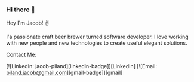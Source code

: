 ### Hi there 👋

<!--
**Jtpiland/Jtpiland** is a ✨ _special_ ✨ repository because its `README.md` (this file) appears on your GitHub profile.

Here are some ideas to get you started:

- 🔭 I’m currently working on ...
- 🌱 I’m currently learning ...
- 👯 I’m looking to collaborate on ...
- 🤔 I’m looking for help with ...
- 💬 Ask me about ...
- 📫 How to reach me: ...
- 😄 Pronouns: ...
- ⚡ Fun fact: ...
-->
Hey I'm Jacob! ✌️

I'a passionate craft beer brewer turned software developer. I love working with new people and new technologies to create useful elegant solutions.

Contact Me:

[![LinkedIn: jacob-piland][linkedin-badge]][LinkedIn]
[![Email: piland.jacob@gmail.com][gmail-badge]][gmail]
